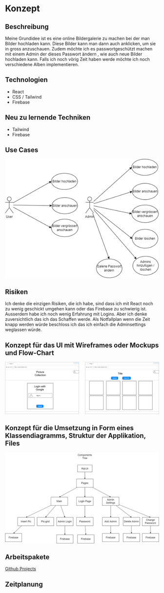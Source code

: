 # Konzept

## Beschreibung

Meine Grundidee ist es eine online Bildergalerie zu machen bei der man Bilder hochladen kann. Diese Bilder kann man dann auch anklicken, um sie in gross anzuschauen. Zudem möchte ich es passwortgeschützt machen mit einem Admin der dieses Passwort ändern , wie auch neue Bilder hochladen kann. Falls ich noch vörig Zeit haben werde möchte ich noch verschiedene Alben implementieren.

## Technologien

- React
- CSS / Tailwind
- Firebase

## Neu zu lernende Techniken

- Tailwind
- Firebase

## Use Cases

![UseCases](./Resources/useCase.jpg)

## Risiken

Ich denke die einzigen Risiken, die ich habe, sind dass ich mit React noch zu wenig geschickt umgehen kann oder das Firebase zu schwierig ist. Ausserdem habe ich noch wenig Erfahrung mit Logins. Aber ich denke zuversichtlich das ich das Schaffen werde. Als Notfallplan wenn die Zeit knapp werden würde beschloss ich das ich einfach die Adminsettings weglassen würde.

## Konzept für das UI mit Wireframes oder Mockups und Flow-Chart

![wireframe](Resources/wireframe.jpg)

## Konzept für die Umsetzung in Form eines Klassendiagramms, Struktur der Applikation, Files

![wireframe](Resources/componentsStructure.png)

## Arbeitspakete

[Github Projects](https://github.com/yutive/picture-collection/projects/1)

## Zeitplanung
